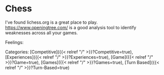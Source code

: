 # Chess

I've found lichess.org is a great place to play.  https://www.openingtree.com/ is a good analysis tool to identify weaknesses across all your games.

Feelings:

Categories: [Competitive]({{< relref "/" >}}?Competitive=true),
[Experiences]({{< relref "/" >}}?Experiences=true),
[Game]({{< relref "/" >}}?Game=true),
[Games]({{< relref "/" >}}?Games=true),
[Turn Based]({{< relref "/" >}}?Turn-Based=true)